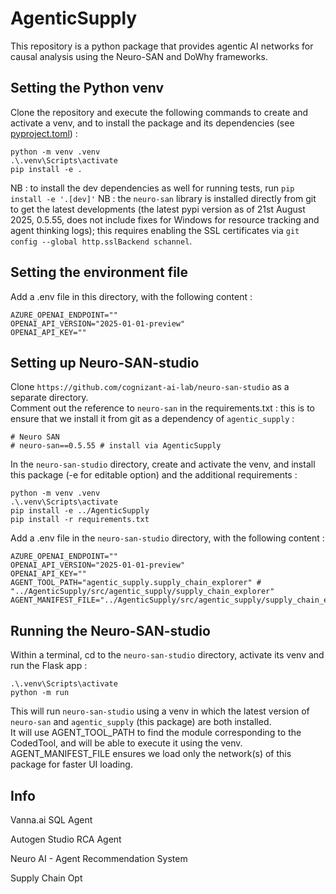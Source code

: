 # AgenticSupply

This repository is a python package that provides agentic AI networks for causal analysis using the Neuro-SAN and DoWhy frameworks.  

## Setting the Python venv

Clone the repository and execute the following commands to create and activate a venv, and to install the package and its dependencies (see [pyproject.toml](pyproject.toml)) :
```
python -m venv .venv
.\.venv\Scripts\activate
pip install -e .
```

NB : to install the dev dependencies as well for running tests, run ``pip install -e '.[dev]'``
NB : the ``neuro-san`` library is installed directly from git to get the latest developments (the latest pypi version as of 21st August 2025, 0.5.55, does not include fixes for Windows for resource tracking and agent thinking logs); this requires enabling the SSL certificates via ``git config --global http.sslBackend schannel``.  

## Setting the environment file
Add a .env file in this directory, with the following content :
```
AZURE_OPENAI_ENDPOINT=""
OPENAI_API_VERSION="2025-01-01-preview"
OPENAI_API_KEY=""
```

## Setting up Neuro-SAN-studio
Clone ``https://github.com/cognizant-ai-lab/neuro-san-studio`` as a separate directory.  
Comment out the reference to ``neuro-san`` in the requirements.txt : this is to ensure that we install it from git as a dependency of ``agentic_supply`` :
```
# Neuro SAN
# neuro-san==0.5.55 # install via AgenticSupply
``` 

In the ``neuro-san-studio`` directory, create and activate the venv, and install this package (-e for editable option) and the additional requirements :
```
python -m venv .venv
.\.venv\Scripts\activate
pip install -e ../AgenticSupply
pip install -r requirements.txt
```

Add a .env file in the ``neuro-san-studio`` directory, with the following content :
```
AZURE_OPENAI_ENDPOINT=""
OPENAI_API_VERSION="2025-01-01-preview"
OPENAI_API_KEY=""
AGENT_TOOL_PATH="agentic_supply.supply_chain_explorer" # "../AgenticSupply/src/agentic_supply/supply_chain_explorer"
AGENT_MANIFEST_FILE="../AgenticSupply/src/agentic_supply/supply_chain_explorer/manifest.hocon"
```

## Running the Neuro-SAN-studio
Within a terminal, cd to the ``neuro-san-studio`` directory, activate its venv and run the Flask app :
```
.\.venv\Scripts\activate
python -m run
```
This will run ``neuro-san-studio`` using a venv in which the latest version of ``neuro-san`` and ``agentic_supply`` (this package) are both installed.  
It will use AGENT_TOOL_PATH to find the module corresponding to the CodedTool, and will be able to execute it using the venv.  
AGENT_MANIFEST_FILE ensures we load only the network(s) of this package for faster UI loading.  


## Info

Vanna.ai SQL Agent
 
Autogen Studio RCA Agent
 
Neuro AI - Agent Recommendation System
 
Supply Chain Opt
 